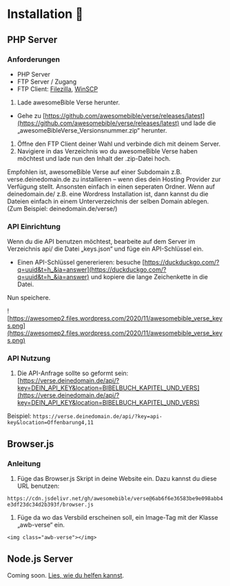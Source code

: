 # Installation 🔧

## PHP Server

### Anforderungen

- PHP Server
- FTP Server / Zugang
- FTP Client: [Filezilla](https://filezilla-project.org/), [WinSCP](https://winscp.net/eng/docs/lang:de)

1. Lade awesomeBible Verse herunter.
- Gehe zu [https://github.com/awesomebible/verse/releases/latest](https://github.com/awesomebible/verse/releases/latest) und lade die „awesomeBibleVerse_Versionsnummer.zip“ herunter.
1. Öffne den FTP Client deiner Wahl und verbinde dich mit deinem Server.
2. Navigiere in das Verzeichnis wo du awesomeBible Verse haben möchtest und lade nun den Inhalt der .zip-Datei hoch.

Empfohlen ist, awesomeBible Verse auf einer Subdomain z.B. verse.deinedomain.de 
zu installieren – wenn dies dein Hosting Provider zur Verfügung stellt. 
Ansonsten einfach in einen seperaten Ordner. Wenn auf deinedomain.de/ 
z.B. eine Wordress Installation ist, dann kannst du die Dateien einfach in einem Unterverzeichnis der selben Domain ablegen. (Zum Beispiel: deinedomain.de/verse/)

### API Einrichtung

Wenn du die API benutzen möchtest, bearbeite auf dem Server im 
Verzeichnis api/ die Datei „keys.json“ und füge ein API-Schlüssel ein.

- Einen API-Schlüssel genererieren: besuche [https://duckduckgo.com/?q=uuid&t=h_&ia=answer](https://duckduckgo.com/?q=uuid&t=h_&ia=answer) und kopiere die lange Zeichenkette in die Datei.

Nun speichere.

![https://awesomep2.files.wordpress.com/2020/11/awesomebible_verse_keys.png](https://awesomep2.files.wordpress.com/2020/11/awesomebible_verse_keys.png)

### API Nutzung

1. Die API-Anfrage sollte so geformt sein: [https://verse.deinedomain.de/api/?key=DEIN_API_KEY&location=BIBELBUCH_KAPITEL_UND_VERS](https://verse.deinedomain.de/api/?key=DEIN_API_KEY&location=BIBELBUCH_KAPITEL_UND_VERS)

Beispiel: `https://verse.deinedomain.de/api/?key=api-key&location=Offenbarung4,11`

## Browser.js

### Anleitung

1. Füge das Browser.js Skript in deine Website ein. Dazu kannst du diese URL benutzen:

`https://cdn.jsdelivr.net/gh/awesomebible/verse@6ab6f6e36583be9e098abb4e3df23dc34d2b393f/browser.js`

1. Füge da wo das Versbild erscheinen soll, ein Image-Tag mit der Klasse „awb-verse“ ein.

`<img class="awb-verse"></img>`

## Node.js Server

Coming soon. [Lies, wie du helfen kannst](docs/Mitmachen.md).
